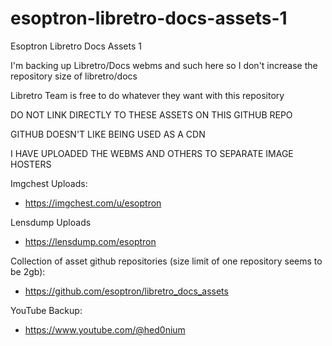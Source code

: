 # esoptron-libretro-docs-assets-1

Esoptron Libretro Docs Assets 1

I'm backing up Libretro/Docs webms and such here so I don't increase the repository size of libretro/docs

Libretro Team is free to do whatever they want with this repository

DO NOT LINK DIRECTLY TO THESE ASSETS ON THIS GITHUB REPO

GITHUB DOESN'T LIKE BEING USED AS A CDN

I HAVE UPLOADED THE WEBMS AND OTHERS TO SEPARATE IMAGE HOSTERS

Imgchest Uploads:

* https://imgchest.com/u/esoptron

Lensdump Uploads

* https://lensdump.com/esoptron

Collection of asset github repositories (size limit of one repository seems to be 2gb): 

* https://github.com/esoptron/libretro_docs_assets

YouTube Backup:

* https://www.youtube.com/@hed0nium
